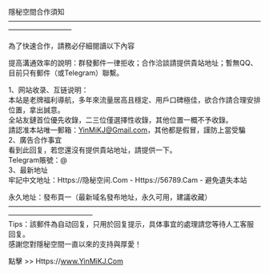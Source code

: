 隱秘空間合作須知
—————————————————————————————————————————————
                       
為了快速合作，請務必仔細閱讀以下內容         

提高溝通效率的說明：群發郵件一律拒收；合作洽談請提供貴站地址；暫無QQ、目前只有郵件（或Telegram）聯繫。             
        
1、网站收录、互链说明：           
本站是老牌福利導航，多年來流量居高且穩定、用戶口碑極佳，欲合作請合理安排位置，拿出誠意。              
全站友鏈首位優先收錄，二三位僅選擇性收錄，其他位置一概不予收錄。                  
請認准本站唯一郵箱：YinMiKJ@Gmail.com，其他都是假冒，謹防上當受騙                  
2、廣告合作事宜                    
看到此回复，若您還沒有提供貴站地址，請提供一下。                  
Telegram賬號：@                 
3、最新地址                         
牢記中文地址：Https://隐秘空间.Com -  Https://56789.Cam - 避免遺失本站                            
                               
永久地址：發布頁一（最新域名發布地址，永久可用，建議收藏）             
————————————————————————————————————————————————                            
Tips：該郵件為自动回复，只用於回复提示，具体事宜的處理請您等待人工客服回复。                  
感謝您對隱秘空間一直以來的支持與厚愛！                
                 
                    
點擊 >> Https://www.YinMiKJ.Com               
              
               
                 
